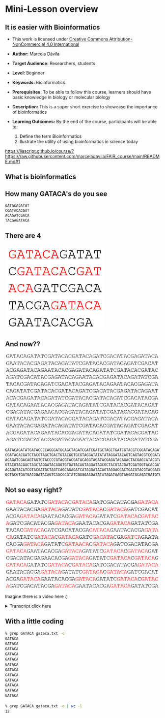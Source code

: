 <!--
title: "Liascript Presentations"

import: https://raw.githubusercontent.com/LiaScript/CodeRunner/master/README.md
        https://raw.githubusercontent.com/LiaTemplates/BeforeAndAfter/0.0.1/README.md

icon:   https://tess.elixir-europe.org/assets/elixir/elixir-tess-219b707c4912e9c46c917a24ce72b464ec9f2fd56ce03dbcee8b2f6b9ac98a44.svg

link:   https://cdnjs.cloudflare.com/ajax/libs/animate.css/4.1.1/animate.min.css
        https://fonts.googleapis.com/css?family=Lato:400,400italic,700
        style.css

@runR: @LIA.eval(`["main.R"]`, `none`, `Rscript main.R`)

@JSONLD
<script run-once>
  let json = @0 

  const script = document.createElement('script');
  script.type = 'application/ld+json';
  script.text = JSON.stringify(json);

  document.head.appendChild(script);

  // this is only needed to prevent and output,
  // as long as the result of a script is undefined,
  // it is not shown or rendered within LiaScript
  console.debug("added json to head")
</script>
@end


link:   https://unpkg.com/leaflet@1.9.4/dist/leaflet.css
script: https://unpkg.com/leaflet@1.9.4/dist/leaflet.js

-->

# Mini-Lesson overview

## It is easier with Bioinformatics

*  This work is licensed under [Creative Commons Attribution-NonCommercial 4.0 International](https://creativecommons.org/licenses/by-nc/4.0/?ref=chooser-v1) 

*  **Author:** Marcela Dávila

* **Target Audience:** Researchers, students

* **Level:** Beginner

*  **Keywords:** Bioinformatics

* **Prerequisites:** To be able to follow this course, learners should have basic knowledge in biology or molecular biology

* **Description:** This is a super short exercise to showcase the importance of bioinformatics
 
* **Learning Outcomes:**  By the end of the course, participants will be able to:

     1. Define the term Bioinformatics 
     2. Ilustrate the utility of using bioinformatics in science today



https://liascript.github.io/course/?https://raw.githubusercontent.com/marceladavila/FAIR_course/main/README.md#1

## What is bioinformatics

## How many GATACA's do you see

```
GATACAGATAT 
CGATACACGAT
ACAGATCGACA
TACGAGATACA
```

## There are 4 

![](https://github.com/marceladavila/FAIR_course/blob/main/images/dos.png)



## And now??

![](https://github.com/marceladavila/FAIR_course/blob/main/images/tres.png)

```
GATACAGATATGATACCCCAGGGATGCAGCTAGATCGATCGATGCTAGCTGATCGTACGTCGGATACAGAT 
CGATACACGATCTACGTAGCTGACTGTACGGTGCGTAGGATATATATAGGATACAGTCAGTACGTCGGATA
ACAGATCGACAGTAGTGTACCCCGTACGTACGATACAGGTAGATACGAGATACAGACTACGAGCATACGTA
GTACGTACGACTAGCTAGGATACAGGTGTGATACAGTAGGATAGCGCTACGTACGATCGATGGTACACGAT
ACAGATACATCGTACGATGCTAGTCAGCAGAGATCATAGGATACAGTAGGACGACTGACGTACGTACGACG
GCTACGTGATGACGGATACAGTCAGCGCGTATCGAGGAAGATATATAGATAAGTAGGATACAGATGATGTG
```

## Not so easy right?

![](https://github.com/marceladavila/FAIR_course/blob/main/images/cuatro.png)

Imagine there is a video here :)

<details>
          <summary>Transcript click here</summary>

are a gregarious herd species that were domesticated from wild orcs that lived in modern Syria and Pakistan. Since their domestication, the number of cows has increased and they now have the largest biomass of any animal species on Earth. The gut floor of cows produce mephane, which is a powerful greenhouse gas. Unfortunately, increasing heat from climate change causes stress for cows and makes them more susceptible to illness, both from decreasing their appetite and increasing the number of arthropod vectors like flies and ticks. Appetite stress is a problem for cows as they have specialized physiology for eating and digestion. They even adjust their chewing depending on the time of day and the type of plant they're eating. Little is known of the life histories of many jellyfish. These pacif hunters have a complex life cycle where the medusa form butts from a polyp attached to the deep benthic sea floor. Looms occur where jellyfish, which are able to survive in warm, nutrient rich and oxygen poor water, congregate and feast on plankton and fish eggs together. Overfishing of larval jellyfish predators can result in jellyfish becoming dominant in an ecosystem. Few animals prey on mature jellyfish, and once their populations increase there may be no way for the previous balance to be restored. The global population of jellyfish is expanding as their physiology allows them to benefit from disrupted marine ecosystems, which feature few prey species, warmer water, low oxygen, and high organic matter.

</details>


## With a little coding

``` sh
% grep GATACA gataca.txt -o
GATACA
GATACA
GATACA
GATACA
GATACA
GATACA
GATACA
GATACA
GATACA
GATACA
GATACA
GATACA

% grep GATACA gataca.txt -o | wc -l
12

```
